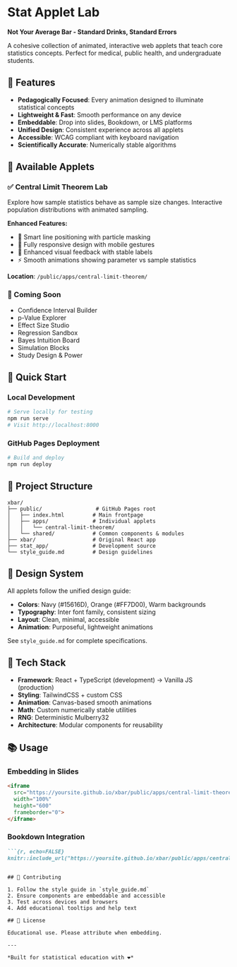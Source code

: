 # Stat Applet Lab

**Not Your Average Bar - Standard Drinks, Standard Errors**

A cohesive collection of animated, interactive web applets that teach core statistics concepts. Perfect for medical, public health, and undergraduate students.

## 🎯 Features

- **Pedagogically Focused**: Every animation designed to illuminate statistical concepts
- **Lightweight & Fast**: Smooth performance on any device  
- **Embeddable**: Drop into slides, Bookdown, or LMS platforms
- **Unified Design**: Consistent experience across all applets
- **Accessible**: WCAG compliant with keyboard navigation
- **Scientifically Accurate**: Numerically stable algorithms

## 🧮 Available Applets

### ✅ Central Limit Theorem Lab
Explore how sample statistics behave as sample size changes. Interactive population distributions with animated sampling.

**Enhanced Features:**
- 🎯 Smart line positioning with particle masking
- 📱 Fully responsive design with mobile gestures  
- 🎨 Enhanced visual feedback with stable labels
- ⚡ Smooth animations showing parameter vs sample statistics

**Location**: `/public/apps/central-limit-theorem/`

### 🚧 Coming Soon
- Confidence Interval Builder
- p-Value Explorer  
- Effect Size Studio
- Regression Sandbox
- Bayes Intuition Board
- Simulation Blocks
- Study Design & Power

## 🚀 Quick Start

### Local Development
```bash
# Serve locally for testing
npm run serve
# Visit http://localhost:8000
```

### GitHub Pages Deployment
```bash
# Build and deploy
npm run deploy
```

## 📁 Project Structure

```
xbar/
├── public/                 # GitHub Pages root
│   ├── index.html         # Main frontpage  
│   ├── apps/              # Individual applets
│   │   └── central-limit-theorem/
│   └── shared/            # Common components & modules
├── xbar/                  # Original React app
├── stat_app/              # Development source
└── style_guide.md         # Design guidelines
```

## 🎨 Design System

All applets follow the unified design guide:

- **Colors**: Navy (#15616D), Orange (#FF7D00), Warm backgrounds
- **Typography**: Inter font family, consistent sizing
- **Layout**: Clean, minimal, accessible
- **Animation**: Purposeful, lightweight animations

See `style_guide.md` for complete specifications.

## 🔧 Tech Stack

- **Framework**: React + TypeScript (development) → Vanilla JS (production)
- **Styling**: TailwindCSS + custom CSS
- **Animation**: Canvas-based smooth animations
- **Math**: Custom numerically stable utilities
- **RNG**: Deterministic Mulberry32
- **Architecture**: Modular components for reusability

## 📚 Usage

### Embedding in Slides
```html
<iframe 
  src="https://yoursite.github.io/xbar/public/apps/central-limit-theorem/" 
  width="100%" 
  height="600"
  frameborder="0">
</iframe>
```

### Bookdown Integration
```markdown
```{r, echo=FALSE}
knitr::include_url("https://yoursite.github.io/xbar/public/apps/central-limit-theorem/")
```
```

## 🤝 Contributing

1. Follow the style guide in `style_guide.md`
2. Ensure components are embeddable and accessible
3. Test across devices and browsers
4. Add educational tooltips and help text

## 📄 License

Educational use. Please attribute when embedding.

---

*Built for statistical education with ❤️*

